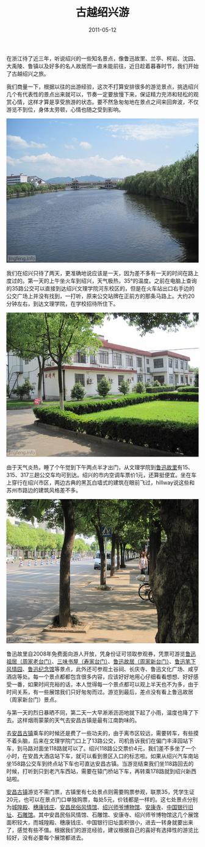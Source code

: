 ﻿---
title: "古越绍兴游"
date: 2011-05-12
categories: 
  - "travels"
tags: 
  - "安昌古镇"
  - "绍兴"
  - "鲁迅故里"
---

在浙江待了近三年，听说绍兴的一些知名景点，像鲁迅故里、兰亭、柯岩、沈园、大禹陵、鲁镇以及好多的名人故居而一直未能前往，近日趁着暮春时节，我们开始了古越绍兴之旅。

我们商量一下，根据以往的出游经验，这次不打算安排很多的游览景点，挑选绍兴几个有代表性的景点出来就可以，节奏一定要放慢下来，保证精力充沛和轻松的观赏心情，这样才算是享受旅游的状态。要不然急匆匆地在景点之间来回奔波，不仅游览不到位，身体太劳顿，心情也随之受到影响。

![绍兴文理学院](/images/5711883269_fc39ef087a_z.jpg)

我们在绍兴只待了两天，更准确地说应该是一天，因为差不多有一天的时间在路上度过的。第一天的上午坐火车到绍兴，天气极热，35°的温度。之前在电脑上查询的35路公交可以直接到达绍兴文理学院河东校区的，但是在火车站出口右手边的公交广场上并没有找到，一打听，原来公交站牌在正前方的那条马路上。大约20分钟左右，到达文理学院，在学校招待所住下。

![绍兴文理学院](/images/5712444726_ddbb40b7e8_z.jpg)

由于天气炎热，睡了个午觉到下午两点半才出门，从文理学院到[鲁迅故里](https://www.jfsay.com/archives/283.html "35℃鲁迅故里游")有15、315、317三趟公交车均可到达。绍兴的市内空调车票价1元，还算挺便宜。坐在车上穿行在绍兴市区，两边古典的黑瓦白墙式的建筑在眼前飞过，hillway说这些和苏州市路边的建筑风格差不多。

![绍兴文理学院](/images/5712445248_4e9198b7a2_z.jpg)

鲁迅故里自2008年免费面向游人开放，凭身份证可领取参观券，凭票可游览[鲁迅祖居（周家老台门）](https://www.jfsay.com/archives/284.html "寻访周家台门")、[三味书屋（寿家台门）](https://www.jfsay.com/archives/288.html "从三味书屋到百草园")、[鲁迅故居（周家新台门）](https://www.jfsay.com/archives/284.html "寻访周家台门")、[鲁迅笔下风情园](https://www.jfsay.com/archives/283.html "35℃鲁迅故里游")、[鲁迅纪念馆](https://www.jfsay.com/archives/283.html "35℃鲁迅故里游")等景点，此外还可参观土谷祠、长庆寺、鲁迅文化广场、咸亨酒店等处。每一个景点都都包含很多内容，应该好好地用心仔细看看想想、好好感受一番，如果时间充裕的话，本人觉得每一个景点都可以观上半天也不为多，由于时间关系，有一些展馆我们只好匆匆而过。游览到最后，差点没有看上鲁迅故居（周家新台门）景点。

与第一天的烈日暴晒不同，第二天一大早淅淅沥沥地就下起了小雨，温度也降了下去。这样烟雨蒙蒙的天气去安昌古镇是最有江南韵味的。

去[安昌古镇](https://www.jfsay.com/archives/285.html "安昌古镇·旧时光")乘车的时候还是费了一些功夫的，由于离市区较远，需要转车，有些摸不着头脑，后来在文理学院门口上了13路公交，司机告诉我们在偏门丰泽园站下车，到马路对面坐118路就可以了。绍兴118路公交票价4元，我们差不多坐了一个小时，在安昌大酒店站下车，就可以看到景区入口的标志啦。如果从绍兴汽车南站坐158路公交车到终点站下车也可直达安昌古镇。当游览结束我们坐118路回去的时候，打听到只到老汽车西站，需要在辕门桥站下车，再转乘178路就到绍兴新西站啦。

[安昌古镇](https://www.jfsay.com/archives/285.html "安昌古镇·旧时光")游览不需门票，古镇里有七处景点则需要购票参观，联票35，凭学生证20元，也可以在景点门口单独购票，每处5元，价钱都是一样的。这七处景点分别为[城隍殿](https://www.jfsay.com/archives/290.html "安昌古镇的庙宇")、[穗康钱庄](https://www.jfsay.com/archives/287.html "安昌师爷与钱庄")、[安昌民俗风情馆](https://www.jfsay.com/archives/286.html "安昌古镇风情展")、[绍兴师爷博物馆](https://www.jfsay.com/archives/287.html "安昌师爷与钱庄")、[安康寺](https://www.jfsay.com/archives/290.html "安昌古镇的庙宇")、[中国银行旧址](https://www.jfsay.com/archives/287.html "安昌师爷与钱庄")、[石雕馆](https://www.jfsay.com/archives/289.html "安昌的石雕")。其中安昌民俗风情馆、石雕馆、安康寺、绍兴师爷博物馆这几个展馆面积较大，而城隍殿、穗康钱庄、中国银行旧址面积很小，进去一转身就要出来了，感觉有些不值。根据我们的游览经验，建议根据自己的喜好有选择性的游览比较好，没有必要每个展馆都进去。
